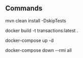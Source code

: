 ## Commands

mvn clean install -DskipTests

docker build -t transactions:latest .

docker-compose up -d

docker-compose down --rmi all